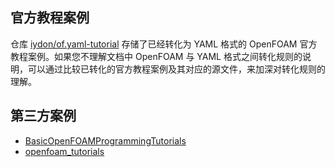 ## 官方教程案例

仓库 [iydon/of.yaml-tutorial](https://github.com/iydon/of.yaml-tutorial) 存储了已经转化为 YAML 格式的 OpenFOAM 官方教程案例。如果您不理解文档中 OpenFOAM 与 YAML 格式之间转化规则的说明，可以通过比较已转化的官方教程案例及其对应的源文件，来加深对转化规则的理解。



## 第三方案例
- [BasicOpenFOAMProgrammingTutorials](https://github.com/iydon/of.yaml-tutorial/tree/main/third_party/BasicOpenFOAMProgrammingTutorials)
- [openfoam_tutorials](https://github.com/iydon/of.yaml-tutorial/blob/main/third_party/openfoam_tutorials)
